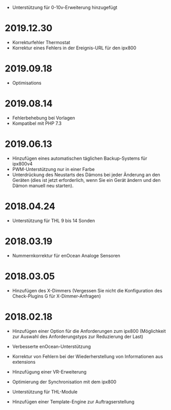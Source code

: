 - Unterstützung für 0-10v-Erweiterung hinzugefügt

# 2019.12.30

- Korrekturfehler Thermostat
- Korrektur eines Fehlers in der Ereignis-URL für den ipx800

# 2019.09.18

- Optimisations

# 2019.08.14

- Fehlerbehebung bei Vorlagen
- Kompatibel mit PHP 7.3

# 2019.06.13

- Hinzufügen eines automatischen täglichen Backup-Systems für ipx800v4
- PWM-Unterstützung nur in einer Farbe
- Unterdrückung des Neustarts des Dämons bei jeder Änderung an den Geräten (dies ist jetzt erforderlich, wenn Sie ein Gerät ändern und den Dämon manuell neu starten).

# 2018.04.24

-	Unterstützung für THL 9 bis 14 Sonden

# 2018.03.19

-   Nummernkorrektur für enOcean Analoge Sensoren

# 2018.03.05

- 	Hinzufügen des X-Dimmers (Vergessen Sie nicht die Konfiguration des Check-Plugins G für X-Dimmer-Anfragen)

#  2018.02.18

-	Hinzufügen einer Option für die Anforderungen zum ipx800 (Möglichkeit zur Auswahl des Anforderungstyps zur Reduzierung der Last)

-   Verbesserte enOcean-Unterstützung

-   Korrektur von Fehlern bei der Wiederherstellung von Informationen aus
    extensions

-   Hinzufügung einer VR-Erweiterung

-   Optimierung der Synchronisation mit dem ipx800

-   Unterstützung für THL-Module

-   Hinzufügen einer Template-Engine zur Auftragserstellung
